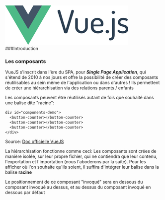 ![alt text](./images/vuelogo.png)
###Introduction

### Les composants

VueJS s'inscrit dans l'ère du SPA, pour **_Single Page Application_**, qui s'étend de 2010 à nos jours et offre la possibilité de créer des composants réutilisables au sein même de l'application ou dans d'autres !
Ils permettent de créer une hiérarchisation via des relations parents / enfants

Les composants peuvent être réutilisés autant de fois que souhaité dans une balise dite "racine":

```<
div id="components-demo">
  <button-counter></button-counter>
  <button-counter></button-counter>
  <button-counter></button-counter>
</div>
```

Source: [Doc officielle VueJS](https://fr.vuejs.org/v2/guide/components.html)

La hiérarchisation fonctionne comme ceci: Les composants sont crées de manière isolée, sur leur propre fichier, qui ne contiendra que leur contenu, l'exportation et l'importation (nous l'aboderons par la suite). Pour les afficher où l'on souhaite qu'ils soient, il suffira d'intégrer leur balise dans la balise **racine**

Le positionnement de ce composant "invoqué" sera en dessous du composant invoqué au dessus, et au dessus du composant invoqué en dessous par défaut
